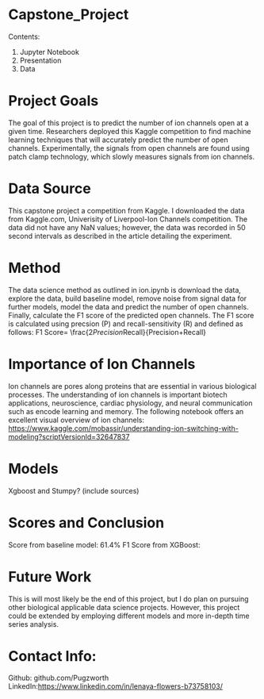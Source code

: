 # Capstone_Project

Contents:
  1. Jupyter Notebook
  2. Presentation
  3. Data

# Project Goals
The goal of this project is to predict the number of ion channels open at a given time. Researchers deployed this Kaggle competition to find machine learning techniques that will accurately predict the number of open channels. Experimentally, the signals from open channels are found using patch clamp technology, which slowly measures signals from ion channels.

# Data Source
This capstone project a competition from Kaggle. I downloaded the data from Kaggle.com, Univerisity of Liverpool-Ion Channels competition. The data did not have any NaN values; however, the data was recorded in 50 second intervals as described in the article detailing the experiment. 

# Method
The data science method as outlined in ion.ipynb is download the data, explore the data, build baseline model, remove noise from signal data for further models, model the data and predict the number of open channels. Finally, calculate the F1 score of the predicted open channels. The F1 score is calculated using precsion (P) and recall-sensitivity (R) and defined as follows:
                                         F1 Score= \frac{2*Precision*Recall}{Precision+Recall}

# Importance of Ion Channels
Ion channels are pores along proteins that are essential in various biological processes. The understanding of ion channels is important biotech applications, neuroscience, cardiac physiology, and neural communication such as encode learning and memory. The following notebook offers an excellent visual overview of ion channels: https://www.kaggle.com/mobassir/understanding-ion-switching-with-modeling?scriptVersionId=32647837

# Models
Xgboost and Stumpy? (include sources)

# Scores and Conclusion
Score from baseline model: 61.4%
F1 Score from XGBoost: 

# Future Work
This is will most likely be the end of this project, but I do plan on pursuing other biological applicable data science projects. However, this project could be extended by employing different models and more in-depth time series analysis. 

# Contact Info:
Github: github.com/Pugzworth
LinkedIn:https://www.linkedin.com/in/lenaya-flowers-b73758103/

